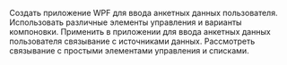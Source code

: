 ﻿Создать приложение WPF для ввода анкетных данных пользователя.
Использовать различные элементы управления и варианты компоновки.
Применить в приложении для ввода анкетных данных пользователя связывание с источниками данных.
Рассмотреть связывание с простыми элементами управления и списками.